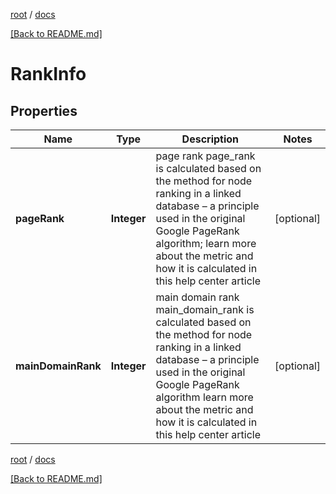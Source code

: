[root](./../ "root") / [docs](./ "docs")

[[Back to README.md]](./../README.md "[Back to README.md]")

# RankInfo

## Properties

| Name | Type | Description | Notes |
|------------ | ------------- | ------------- | -------------|
|**pageRank** | **Integer** | page rank page_rank is calculated based on the method for node ranking in a linked database – a principle used in the original Google PageRank algorithm; learn more about the metric and how it is calculated in this help center article |  [optional] |
|**mainDomainRank** | **Integer** | main domain rank main_domain_rank is calculated based on the method for node ranking in a linked database – a principle used in the original Google PageRank algorithm learn more about the metric and how it is calculated in this help center article |  [optional] |

[root](./../ "root") / [docs](./ "docs")

[[Back to README.md]](./../README.md "[Back to README.md]")
